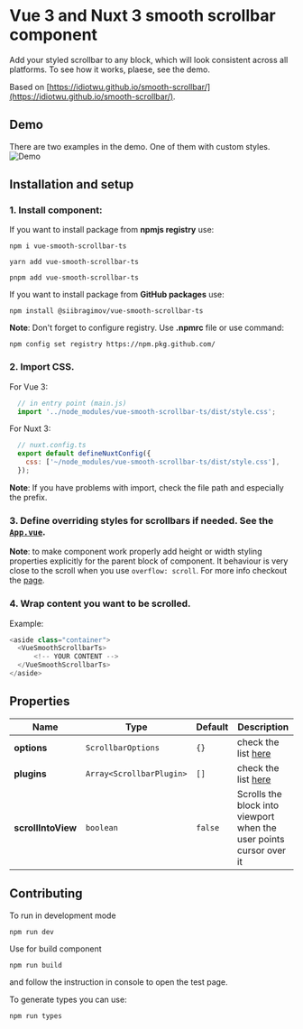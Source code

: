 # Vue 3 and Nuxt 3 smooth scrollbar component

Add your styled scrollbar to any block, which will look consistent across all platforms. To see how it works, plaese, see the demo.

Based on [https://idiotwu.github.io/smooth-scrollbar/](https://idiotwu.github.io/smooth-scrollbar/).

## Demo
There are two examples in the demo. One of them with custom styles.
![Demo](https://raw.github.com/siibragimov/vue-smooth-scrollbar-ts/main/public/demo.webp)

## Installation and setup

### 1. Install component:
If you want to install package from __npmjs registry__ use:
```shell
npm i vue-smooth-scrollbar-ts
```

```shell
yarn add vue-smooth-scrollbar-ts
```

```shell
pnpm add vue-smooth-scrollbar-ts
```

If you want to install package from __GitHub packages__ use: 

```shell
npm install @siibragimov/vue-smooth-scrollbar-ts
```
**Note**: Don't forget to configure registry. Use __.npmrc__ file or use command:
```shell
npm config set registry https://npm.pkg.github.com/
```

### 2. Import CSS.
For Vue 3:
```javascript
  // in entry point (main.js)
  import '../node_modules/vue-smooth-scrollbar-ts/dist/style.css';
```
For Nuxt 3:
```javascript
  // nuxt.config.ts
  export default defineNuxtConfig({
    css: ['~/node_modules/vue-smooth-scrollbar-ts/dist/style.css'],
  });
```
**Note**: If you have problems with import, check the file path and especially the prefix.

### 3. Define overriding styles for scrollbars if needed. See the [`App.vue`](/src/App.vue).

**Note**: to make component work properly add height or width styling properties explicitly for the parent block of component. It behaviour is very close to the scroll when you use `overflow: scroll`. For more info checkout the [page](https://github.com/idiotWu/smooth-scrollbar/tree/develop/docs#common-mistakes).

### 4. Wrap content you want to be scrolled.

Example:
```javascript
<aside class="container">
  <VueSmoothScrollbarTs>
      <!-- YOUR CONTENT -->
  </VueSmoothScrollbarTs>
</aside>
```
## Properties

| Name  | Type | Default | Description |
| ------------- | ------------- | ------------- | ------------- |
| __options__  | `ScrollbarOptions`  | `{}`  | check the list [here](https://github.com/idiotWu/smooth-scrollbar/tree/develop/docs#available-options-for-scrollbar) |
| __plugins__  | `Array<ScrollbarPlugin>`  | `[]`  | check the list [here](https://github.com/idiotWu/smooth-scrollbar/tree/develop/docs) |
| __scrollIntoView__  | `boolean`  | `false`  | Scrolls the block into viewport when the user points cursor over it |

## Contributing

To run in development mode 
```shell
npm run dev
```

Use for build component
```shell
npm run build
```
and follow the instruction in console to open the test page.

To generate types you can use:
```shell
npm run types
```
